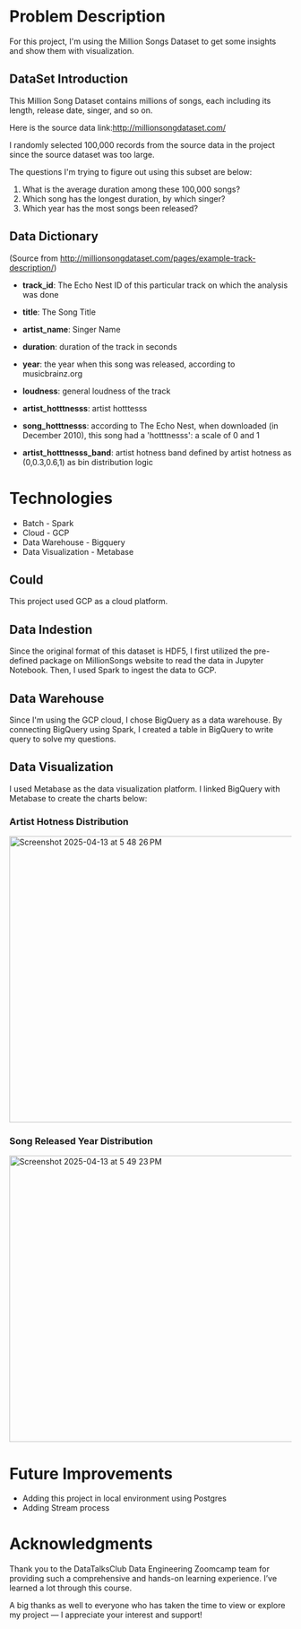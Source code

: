 # **Problem Description**

For this project, I'm using the Million Songs Dataset to get some insights and show them with visualization. 

## **DataSet Introduction**

This Million Song Dataset contains millions of songs, each including its length, release date, singer, and so on.

Here is the source data link:http://millionsongdataset.com/

I randomly selected 100,000 records from the source data in the project since the source dataset was too large. 

The questions I'm trying to figure out using this subset are below:
1. What is the average duration among these 100,000 songs?
2. Which song has the longest duration, by which singer?
3. Which year has the most songs been released?

## **Data Dictionary**

(Source from http://millionsongdataset.com/pages/example-track-description/)

- **track_id**: The Echo Nest ID of this particular track on which the analysis was done

- **title**: The Song Title

- **artist_name**: Singer Name

- **duration**: duration of the track in seconds

- **year**: the year when this song was released, according to musicbrainz.org

- **loudness**: general loudness of the track

- **artist_hotttnesss**: artist hotttesss

- **song_hotttnesss**: according to The Echo Nest, when downloaded (in December 2010), this song had a 'hotttnesss': a scale of 0 and 1

- **artist_hotttnesss_band**: artist hotness band defined by artist hotness as (0,0.3,0.6,1) as bin distribution logic

# **Technologies**

- Batch - Spark
- Cloud - GCP
- Data Warehouse - Bigquery
- Data Visualization - Metabase

## **Could**

This project used GCP as a cloud platform. 

## **Data Indestion**

Since the original format of this dataset is HDF5, I first utilized the pre-defined package on MillionSongs website to read the data in Jupyter Notebook. Then, I used Spark to ingest the data to GCP.

## **Data Warehouse**

Since I'm using the GCP cloud, I chose BigQuery as a data warehouse. By connecting BigQuery using Spark, I created a table in BigQuery to write query to solve my questions.

## **Data Visualization**

I used Metabase as the data visualization platform. I linked BigQuery with Metabase to create the charts below:

### **Artist Hotness Distribution**
<img width="511" alt="Screenshot 2025-04-13 at 5 48 26 PM" src="https://github.com/user-attachments/assets/eb47f3e9-6e13-45ce-8a90-94c2250b4a6b" />

### **Song Released Year Distribution**
<img width="511" alt="Screenshot 2025-04-13 at 5 49 23 PM" src="https://github.com/user-attachments/assets/a19e3a6f-acae-4290-a050-1bca4d9807ef" />

# **Future Improvements**

- Adding this project in local environment using Postgres
- Adding Stream process

# **Acknowledgments**

Thank you to the DataTalksClub Data Engineering Zoomcamp team for providing such a comprehensive and hands-on learning experience. I’ve learned a lot through this course.

A big thanks as well to everyone who has taken the time to view or explore my project — I appreciate your interest and support!

